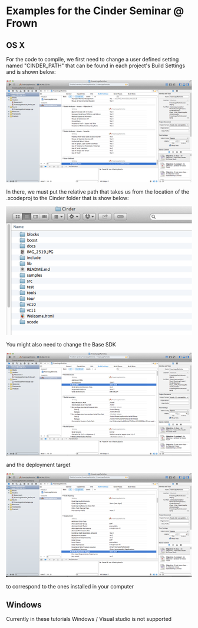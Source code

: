 # Examples for the Cinder Seminar @ Frown


## OS X

For the code to compile, we first need to change a user defined setting named "CINDER_PATH"
that can be found in each project's Build Settings and is shown below: 

![Cinder Path](/readmeAssets/CINDER_PATH.png) 

In there, we must put the relative path that takes us from the location of the .xcodeproj to the Cinder folder that is show below:

![Cinder Folder](/readmeAssets/CinderFolder.png) 

You might also need to change the Base SDK 

![Base SDK screenshot](/readmeAssets/BaseSDK.png)


and the deployment target

![Deployment Target](/readmeAssets/DeploymentTarget.png)


to correspond to the ones installed in your computer


## Windows 


Currently in these tutorials Windows / Visual studio is not supported
